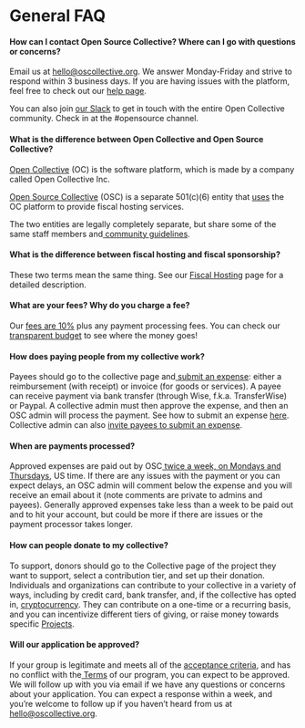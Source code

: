 # General FAQ

#### How can I contact Open Source Collective? Where can I go with questions or concerns?

Email us at hello@oscollective.org. We answer Monday-Friday and strive to respond within 3 business days. If you are having issues with the platform, feel free to check out our [help page](https://opencollective.com/help).

You can also join [our Slack](https://slack.opencollective.com/) to get in touch with the entire Open Collective community. Check in at the #opensource channel.

#### What is the difference between Open Collective and Open Source Collective?

[Open Collective](https://opencollective.com) (OC) is the software platform, which is made by a company called Open Collective Inc.[ ](https://oscollective.org)

[Open Source Collective](https://oscollective.org) (OSC) is a separate 501(c)(6) entity that [uses](https://opencollective.com/opensource) the OC platform to provide fiscal hosting services.&#x20;

The two entities are legally completely separate, but share some of the same staff members and[ community guidelines](https://docs.opencollective.com/help/about/the-open-collective-way/community-guidelines-1).

#### What is the difference between fiscal hosting and fiscal sponsorship?

These two terms mean the same thing. See our [Fiscal Hosting](https://docs.oscollective.org/what-we-offer/fiscal-hosting) page for a detailed description.

#### What are your fees? Why do you charge a fee?

Our [fees are 10%](https://docs.oscollective.org/getting-started/fees) plus any payment processing fees. You can check our [transparent budget](https://opencollective.com/opensource#category-BUDGET) to see where the money goes!

#### How does paying people from my collective work?

Payees should go to the collective page and[ submit an expense](https://docs.opencollective.com/help/expenses-and-getting-paid/submitting-expenses): either a reimbursement (with receipt) or invoice (for goods or services). A payee can receive payment via bank transfer (through Wise, f.k.a. TransferWise) or Paypal. A collective admin must then approve the expense, and then an OSC admin will process the payment. See how to submit an expense [here](https://docs.opencollective.com/help/expenses-and-getting-paid/submitting-expenses). Collective admin can also [invite payees to submit an expense](https://docs.opencollective.com/help/expenses-and-getting-paid/submitting-expenses#inviting-a-third-party-to-submit-an-expense).

#### When are payments processed?

Approved expenses are paid out by OSC[ twice a week, on Mondays and Thursdays](https://docs.opencollective.foundation/how-it-works/basics#submitting-expenses), US time. If there are any issues with the payment or you can expect delays, an OSC admin will comment below the expense and you will receive an email about it (note comments are private to admins and payees). Generally approved expenses take less than a week to be paid out and to hit your account, but could be more if there are issues or the payment processor takes longer.

#### How can people donate to my collective?

To support, donors should go to the Collective page of the project they want to support, select a contribution tier, and set up their donation. Individuals and organizations can contribute to your collective in a variety of ways, including by credit card, bank transfer, and, if the collective has opted in, [cryptocurrency](https://docs.opencollective.com/help/financial-contributors/crypto). They can contribute on a one-time or a recurring basis, and you can incentivize different tiers of giving, or raise money towards specific [Projects](https://docs.opencollective.com/help/collectives/projects).

#### Will our application be approved?

If your group is legitimate and meets all of the [acceptance criteria](https://docs.oscollective.org/getting-started/acceptance-criteria), and has no conflict with the[ Terms](https://docs.oscollective.org/legal/terms-of-fiscal-sponsorship) of our program, you can expect to be approved. We will follow up with you via email if we have any questions or concerns about your application. You can expect a response within a week, and you’re welcome to follow up if you haven’t heard from us at hello@oscollective.org.
